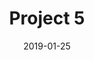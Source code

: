 ---
layout: default

title: "Project 5"
description: "Bla bla bla"
image: "/imgs/test13.jpg"
imagealt: "Default image"
date: 2019-01-25

projectname: "Project 5"
category: "projects"
published: true
comments: true
---